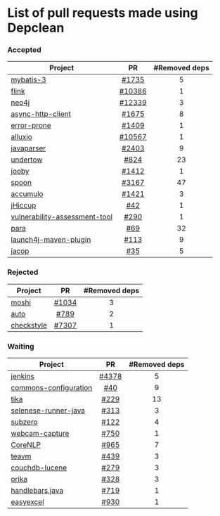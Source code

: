# List of pull requests made using Depclean 

### Accepted 

| Project   |      PR      | #Removed deps | 
|----------|:-------------:| :-------------:| 
| [mybatis-3](https://github.com/mybatis/mybatis-3) | [#1735](https://github.com/mybatis/mybatis-3/pull/1735) | 5 |
| [flink](https://github.com/apache/flink) | [#10386](https://github.com/apache/flink/pull/10386) | 1 |
| [neo4j](https://github.com/neo4j/neo4j) | [#12339](https://github.com/neo4j/neo4j/pull/12339) | 3 |
| [async-http-client](https://github.com/AsyncHttpClient/async-http-client) | [#1675](https://github.com/AsyncHttpClient/async-http-client/pull/1675) | 8 |
| [error-prone](https://github.com/google/error-prone) | [#1409](https://github.com/google/error-prone/pull/1409) | 1 |
| [alluxio](https://github.com/Alluxio/alluxio) | [#10567](https://github.com/Alluxio/alluxio/pull/10567) | 1 |
| [javaparser](https://github.com/javaparser/javaparser) | [#2403](https://github.com/javaparser/javaparser/pull/2403)  | 9 |
| [undertow](https://github.com/undertow-io/undertow) | [#824](https://github.com/undertow-io/undertow/pull/824)  | 23 |
| [jooby](https://github.com/jooby-project/jooby) | [#1412](https://github.com/jooby-project/jooby/pull/1412) | 1 |
| [spoon](https://github.com/INRIA/spoon)| [#3167](https://github.com/INRIA/spoon/pull/3167) | 47 |
| [accumulo](https://github.com/apache/accumulo) | [#1421](https://github.com/apache/accumulo/pull/1421) | 3 |
| [jHiccup](https://github.com/giltene/jHiccup) | [#42](https://github.com/giltene/jHiccup/pull/42) | 1 |
| [vulnerability-assessment-tool](https://github.com/SAP/vulnerability-assessment-tool) | [#290](https://github.com/SAP/vulnerability-assessment-tool/pull/290) | 1 |
| [para](https://github.com/Erudika/para/pull) | [#69](https://github.com/Erudika/para/pull/69) | 32 |
| [launch4j-maven-plugin](https://github.com/lukaszlenart/) | [#113](https://github.com/lukaszlenart/launch4j-maven-plugin/pull/113) | 9 |
| [jacop](https://github.com/radsz/jacop) | [#35](https://github.com/radsz/jacop/pull/35) | 5 |

### Rejected

| Project   |      PR      | #Removed deps | 
|----------|:-------------:| :-------------:| 
| [moshi](https://github.com/square/moshi) | [#1034](https://github.com/square/moshi/pull/1034) | 3 |
| [auto](https://github.com/google) | [#789](https://github.com/google/auto/pull/789) | 2 |
| [checkstyle](https://github.com/checkstyle/checkstyle) | [#7307](https://github.com/checkstyle/checkstyle/issues/7307) | 1 |

### Waiting

| Project   |      PR      | #Removed deps | 
|----------|:-------------:| :-------------:| 
| [jenkins](https://github.com/jenkinsci/jenkins) | [#4378](https://github.com/jenkinsci/jenkins/pull/4378) | 5 |
| [commons-configuration](https://github.com/apache/commons-configuration) | [#40](https://github.com/apache/commons-configuration/pull/40) | 9 |
| [tika](https://github.com/apache/tika) | [#229](https://github.com/apache/tika/pull/299) | 13 |
| [selenese-runner-java](https://github.com/vmi/selenese-runner-java) | [#313](https://github.com/vmi/selenese-runner-java/pull/313) | 3 |
| [subzero](https://github.com/square/subzero) | [#122](https://github.com/square/subzero/pull/122) | 4 |
| [webcam-capture](https://github.com/sarxos/webcam-capture) | [#750](https://github.com/sarxos/webcam-capture/pull/750) | 1 |
| [CoreNLP](https://github.com/stanfordnlp/CoreNLP) | [#965](https://github.com/stanfordnlp/CoreNLP/pull/965) | 7 |
| [teavm](https://github.com/konsoletyper/teavm) | [#439](https://github.com/konsoletyper/teavm/pull/439) | 3 |
| [couchdb-lucene](https://github.com/rnewson/couchdb-lucene) | [#279](https://github.com/rnewson/couchdb-lucene/pull/279) | 3 |
| [orika](https://github.com/orika-mapper/orika) | [#328](https://github.com/orika-mapper/orika/pull/328) | 3 |
| [handlebars.java](https://github.com/jknack/handlebars.java) | [#719](https://github.com/jknack/handlebars.java/pull/719) | 1 |
| [easyexcel](https://github.com/alibaba/easyexcel) | [#930](https://github.com/alibaba/easyexcel/pull/930) | 1 |


<!-- https://issues.apache.org/jira/browse/STORM-3550 >

























